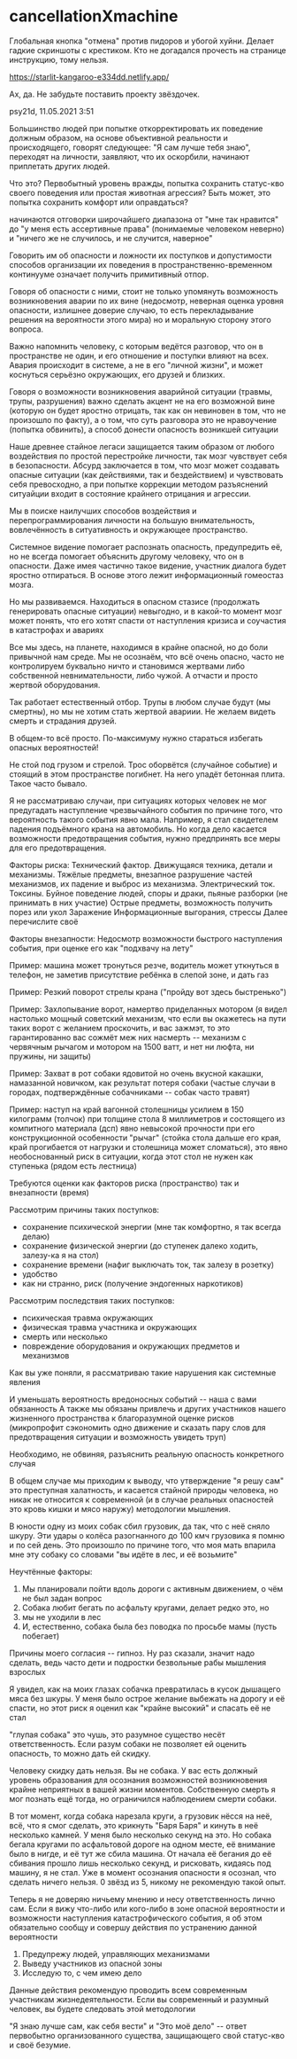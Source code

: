 # cancellationXmachine
Глобальная кнопка "отмена" против пидоров и убогой хуйни. Делает гадкие скриншоты с крестиком.
Кто не догадался прочесть на странице инструкцию, тому нельзя.

https://starlit-kangaroo-e334dd.netlify.app/

Ах, да. Не забудьте поставить проекту звёздочек.






psy21d,
11.05.2021 3:51

Большинство людей при попытке откорректировать их поведение должным образом, на основе объективной реальности и происходящего, говорят следующее: "Я сам лучше тебя знаю", переходят на личности, заявляют, что их оскорбили, начинают приплетать других людей.

Что это? Первобытный уровень вражды, попытка сохранить статус-кво своего поведения или простая животная агрессия? Быть может, это попытка сохранить комфорт или оправдаться?

начинаются отговорки широчайшего диапазона от "мне так нравится" до "у меня есть ассертивные права" (понимаемые человеком неверно) и "ничего же не случилось, и не случится, наверное"

Говорить им об опасности и ложности их поступков и допустимости способов организации их поведения в пространственно-временном континууме означает получить примитивный отпор.

Говоря об опасности с ними, стоит не только упомянуть возможность возникновения аварии по их вине (недосмотр, неверная оценка уровня опасности, излишнее доверие случаю, то есть перекладывание решения на вероятности этого мира) но и моральную сторону этого вопроса.

Важно напомнить человеку, с которым ведётся разговор, что он в пространстве не один, и его отношение и поступки влияют на всех. Авария происходит в системе, а не в его "личной жизни", и может коснуться серьёзно окружающих, его друзей и близких.

Говоря о возможности возникновения аварийной ситуации (травмы, трупы, разрушения) важно сделать акцент не на его возможной вине (которую он будет яростно отрицать, так как он невиновен в том, что не произошло по факту), а о том, что суть разговора это не нравоучение (попытка обвинить), а способ донести опасность возникшей ситуации

Наше древнее стайное легаси защищается таким образом от любого воздействия по простой перестройке личности, так мозг чувствует себя в безопасности. Абсурд заключается в том, что мозг может создавать опасные ситуации (как действиями, так и бездействием) и чувствовать себя превосходно, а при попытке коррекции методом разъяснений ситуайции входит в состояние крайнего отрицания и агрессии.

Мы в поиске наилучших способов воздействия и перепрограммирования личности на большую внимательность, вовлечённость в ситуативность и окружающее пространство.

Системное видение помогает распознать опасность, предупредить её, но не всегда помогает объяснить другому человеку, что он в опасности. Даже имея частично такое видение, участник диалога будет яростно отпираться. В основе этого лежит информационный гомеостаз мозга.

Но мы развиваемся. Находиться в опасном стазисе (продолжать генерировать опасные ситуации) невыгодно, и в какой-то момент мозг может понять, что его хотят спасти от наступления кризиса и соучастия в катастрофах и авариях

Все мы здесь, на планете, находимся в крайне опасной, но до боли привычной нам среде. Мы не осознаём, что всё очень опасно, часто не контролируем буквально ничто и становимся жертвами либо собственной невнимательности, либо чужой. А отчасти и просто жертвой оборудования.

Так работает естественный отбор. Трупы в любом случае будут (мы смертны), но мы не хотим стать жертвой авариии. Не желаем видеть смерть и страдания друзей.

В общем-то всё просто. По-максимуму нужно стараться избегать опасных вероятностей!

Не стой под грузом и стрелой. Трос оборвётся (случайное событие) и стоящий в этом пространстве погибнет. На него упадёт бетонная плита. Такое часто бывало. 

Я не рассматриваю случаи, при ситуациях которых человек не мог предугадать наступление чрезвычайного события по причине того, что вероятность такого события явно мала. Например, я стал свидетелем падения подъёмного крана на автомобиль.
Но когда дело касается возможности предотвращения события, нужно предпринять все меры для его предотвращения.

Факторы риска:
Технический фактор. Движущаяся техника, детали и механизмы. Тяжёлые предметы, внезапное разрушение частей механизмов, их падение и выброс из механизма. 
Электрический ток.
Токсины.
Буйное поведение людей, споры и драки, пьяные разборки (не принимать в них участие)
Острые предметы, возможность получить порез или укол
Заражение
Информационные выгорания, стрессы
Далее перечислите своё

Факторы внезапности:
Недосмотр возможности быстрого наступления события, при оценке его как "подхвачу на лету"

Пример: машина может тронуться резче, водитель может уткнуться в телефон, не заметив присутствие ребёнка в слепой зоне, и дать газ

Пример: Резкий поворот стрелы крана ("пройду вот здесь быстренько")

Пример: Захлопывание ворот, намертво приделанных мотором (я видел настолько мощный советский механизм, что если вы окажетесь на пути таких ворот с желанием проскочить, и вас зажмэт, то это гарантированно вас сожмёт меж них насмерть -- механизм с червячным рычагом и мотором на 1500 ватт, и нет ни люфта, ни пружины, ни защиты)

Пример: Захват в рот собаки ядовитой но очень вкусной какашки, намазанной новичком, как результат потеря собаки (частые случаи в городах, подтверждённые собачниками -- собак часто травят)

Пример: наступ на край вагонной столешницы усилием в 150 килограмм (толчок) при толщине стола 8 миллиметров и состоящего из компитного материала (дсп) явно невысокой прочности при его конструкционной особенности "рычаг" (стойка стола дальше его края, край прогибается от нагрузки и столешница может сломаться), это явно необоснованный риск в ситуации, когда этот стол не нужен как ступенька (рядом есть лестница)

Требуются оценки как факторов риска (пространство) так и внезапности (время)

Рассмотрим причины таких поступков:
- сохранение психической энергии (мне так комфортно, я так всегда делаю)
- сохранение физической энергии (до ступенек далеко ходить, залезу-ка я на стол)
- сохранение времени (нафиг выключать ток, так залезу в розетку)
- удобство
- как ни странно, риск (получение эндогенных наркотиков)

Рассмотрим последствия таких поступков:
- психическая травма окружающих
- физическая травма участника и окружающих
- смерть или несколько
- повреждение оборудования и окружающих предметов и механизмов

Как вы уже поняли, я рассматриваю такие нарушения как системные явления

И уменьшать вероятность вредоносных событий -- наша с вами обязанность
А также мы обязаны привлечь и других участников нашего жизненного пространства к благоразумной оценке рисков (микропрофит сэкономить одно движение и сказать пару слов для предотвращения ситуации и возможность увидеть труп)

Необходимо, не обвиняя, разъяснить реальную опасность конкретного случая

В общем случае мы приходим к выводу, что утверждение "я решу сам" это преступная халатность, и касается стайной природы человека, но никак не относится к современной (и в случае реальных опасностей это кровь кишки и мясо наружу) методологии мышления.

В юности одну из моих собак сбил грузовик, да так, что с неё сняло шкуру. Эти удары о колёса разогнанного до 100 кмч грузовика я помню и по сей день. 
Это произошло по причине того, что моя мать впарила мне эту собаку со словами "вы идёте в лес, и её возьмите"

Неучтённые факторы: 
1. Мы планировали пойти вдоль дороги с активным движением, о чём не был задан вопрос
2. Собака любит бегать по асфальту кругами, делает редко это, но
3. мы не уходили в лес
4. И, естественно, собака была без поводка по просьбе мамы (пусть побегает)

Причины моего согласия -- гипноз. Ну раз сказали, значит надо сделать, ведь часто дети и подростки безвольные рабы мышления взрослых

Я увидел, как на моих глазах собачка превратилась в кусок дышащего мяса без шкуры.
У меня было острое желание выбежать на дорогу и её спасти, но этот риск я оценил как "крайне высокий" и спасать её не стал

"глупая собака" это чушь, это разумное существо несёт ответственность. Если разум собаки не позволяет ей оценить опасность, то можно дать ей скидку.

Человеку скидку дать нельзя. Вы не собака. У вас есть должный уровень образования для осознания возможностей возникновения крайне неприятных в вашей жизни моментов. Собственную смерть я мог познать ещё тогда, но ограничился наблюдением смерти собаки. 

В тот момент, когда собака нарезала круги, а грузовик нёсся на неё, всё, что я смог сделать, это крикнуть "Баря Баря" и кинуть в неё несколько камней. У меня было несколько секунд на это. Но собака бегала кругами по асфальтовой дороге на одном месте, её внимание было в нигде, и её тут же сбила машина. От начала её бегания до её сбивания прошло лишь несколько секунд, и рисковать, кидаясь под машину, я не стал. Уже в момент осознания опасности я осознал, что сделать ничего нельзя. 0 звёзд из 5, никому не рекомендую такой опыт.

Теперь я не доверяю ничьему мнению и несу ответственность лично сам. Если я вижу что-либо или кого-либо в зоне опасной вероятности и возможности наступления катастрофического события, я об этом обязательно сообщу и совершу действия по устранению данной вероятности

1. Предупрежу людей, управляющих механизмами
2. Выведу участников из опасной зоны
3. Исследую то, с чем имею дело

Данные действия рекомендую проводить всем современным участникам жизнедеятельности. Если вы современный и разумный человек, вы будете следовать этой методологии

"Я знаю лучше сам, как себя вести" и "Это моё дело" -- ответ первобытно организованного существа, защищающего свой статус-кво и своё безумие.
